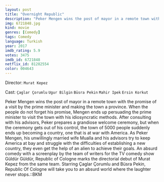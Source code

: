 ```yaml
---
layout: post
title: "Overnight Republic"
description: "Peker Mengen wins the post of mayor in a remote town with the promise of a visit by the prime minister and making the town a province. When the people do not forget his promise, Mengen ends up persuading the prime minister to visit the town with his idiosyncratic methods. After consulting with his advisors, Peker prepares a grandiose welcome ceremony, but when the ceremony gets out of his control, the town of 5000 people suddenly end.."
img: 6721848.jpg
kind: movie
genres: [Comedy]
tags: Comedy 
language: Turkish
year: 2017
imdb_rating: 5.9
votes: 3475
imdb_id: 6721848
netflix_id: 81282554
color: 004643
---
```

Director: `Murat Kepez`  

Cast: `Çaglar Çorumlu` `Ugur Bilgin` `Büsra Pekin` `Mahir Ipek` `Ersin Korkut` 

Peker Mengen wins the post of mayor in a remote town with the promise of a visit by the prime minister and making the town a province. When the people do not forget his promise, Mengen ends up persuading the prime minister to visit the town with his idiosyncratic methods. After consulting with his advisors, Peker prepares a grandiose welcome ceremony, but when the ceremony gets out of his control, the town of 5000 people suddenly ends up becoming a country, one that is at war with America. As Peker Mengen, his unwillingly married wife Mualla and his advisors try to keep America at bay and struggle with the difficulties of establishing a new country, they even get the help of an alien to achieve their goals. An absurd comedy with a screenplay by the team of writers for the TV comedy show Güldür Güldür, Republic of Cologne marks the directorial debut of Murat Kepez from the same team. Starring Çaglar Çorumlu and Büsra Pekin, Republic Of Cologne will take you to an absurd world where the laughter never stops.::BKM
